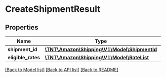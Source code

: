 # CreateShipmentResult

## Properties
Name | Type | Description | Notes
------------ | ------------- | ------------- | -------------
**shipment_id** | [**\TNT\Amazon\Shipping\V1\Model\ShipmentId**](ShipmentId.md) |  | 
**eligible_rates** | [**\TNT\Amazon\Shipping\V1\Model\RateList**](RateList.md) |  | 

[[Back to Model list]](../README.md#documentation-for-models) [[Back to API list]](../README.md#documentation-for-api-endpoints) [[Back to README]](../README.md)



